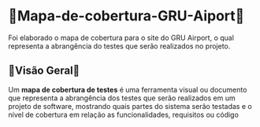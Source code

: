 # 📑Mapa-de-cobertura-GRU-Aiport📑 #
Foi elaborado o mapa de cobertura para o site do GRU Airport, o qual representa a abrangência do testes que serão realizados no projeto. 

## 👀Visão Geral👀 ##
Um **mapa de cobertura de testes** é uma ferramenta visual ou documento que representa a abrangência dos testes que serão realizados em um projeto de software, mostrando quais partes do sistema serão testadas e o nível de cobertura em relação as funcionalidades, requisitos ou código
